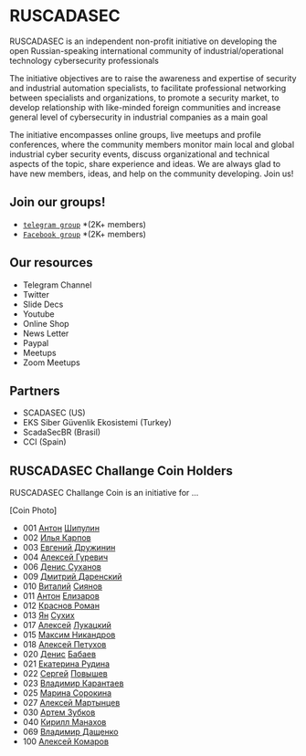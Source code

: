 

# RUSCADASEC
RUSCADASEC is an independent non-profit initiative on developing the open Russian-speaking international community of industrial/operational technology cybersecurity professionals

The initiative objectives are to raise the awareness and expertise of security and industrial automation specialists, to facilitate professional networking between specialists and organizations, to promote a security market, to develop relationship with like-minded foreign communities and increase general level of cybersecurity in industrial companies as a main goal

The initiative encompasses online groups, live meetups and profile conferences, where the community members monitor main local and global industrial cyber security events, discuss organizational and technical aspects of the topic, share experience and ideas. We are always glad to have new members, ideas, and help on the community developing. Join us!

## Join our groups!

* [`telegram group`](https://t.me/RUSCADASEC) *(2K+ members)
* [`Facebook group`](https://www.facebook.com/groups/RUSCADASEC.ORG) *(2K+ members)




## Our resources

* Telegram Channel
* Twitter
* Slide Decs
* Youtube 
* Online Shop
* News Letter
* Paypal 
* Meetups
* Zoom Meetups


## Partners

* SCADASEC (US)
* EKS Siber Güvenlik Ekosistemi (Turkey)
* ScadaSecBR (Brasil)
* CCI (Spain)

## RUSCADASEC Challange Coin Holders 
RUSCADASEC Challange Coin is an initiative for ...

[Coin Photo]

- 001 [Антон](https://t.me/Anton_Shipulin) [Шипулин](https://www.facebook.com/anton.shipulin.7)
- 002 [Илья Карпов](https://www.facebook.com/silentemptiness)
- 003 [Евгений Дружинин](https://www.facebook.com/evgeniy.druzhinin)
- 004 [Алексей Гуревич](https://www.facebook.com/alexey.gurevich.71)
- 006 [Денис Суханов](https://www.facebook.com/viewpnt)
- 009 [Дмитрий Даренский](https://www.facebook.com/dmitry.darensky)
- 010 [Виталий](https://t.me/Siyanov84) [Сиянов](https://www.facebook.com/profile.php?id=1366303731)
- 011 [Антон](https://t.me/Toha_Elizarov) [Елизаров](https://www.facebook.com/profile.php?id=100001365592965)
- 012 [Краснов Роман](https://www.facebook.com/roman.krasnov.90)
- 013 [Ян](https://t.me/YanS_Andreevich) [Сухих](https://www.facebook.com/yan.andreevich)
- 017 [Алексей](https://t.me/alukatsk) [Лукацкий](https://www.facebook.com/alexey.lukatsky)
- 015 [Максим Никандров](https://www.facebook.com/maxim.nikandrov)
- 018 [Алексей Петухов](https://www.facebook.com/petyhovav)
- 020 [Денис](https://t.me/mihruitka) [Бабаев](https://www.facebook.com/denis.babaev)
- 021 [Екатерина Рудина](https://www.facebook.com/ekaterina.rudina.3)
- 022 [Сергей](https://t.me/Greylam) [Повышев](https://www.facebook.com/profile.php?id=100004347582964)
- 023 [Владимир Карантаев](https://www.facebook.com/vladimir.karantaev)
- 025 [Марина Сорокина](https://www.facebook.com/Mar.Sorokina)
- 027 [Алексей Мартынцев](https://www.facebook.com/alex.martyntsev)
- 030 [Артем Зубков](https://www.facebook.com/artem.zubkov.37)
- 040 [Кирилл Манахов](https://www.facebook.com/kirill.manakhov)
- 069 [Владимир Дащенко](https://www.facebook.com/vovka.vovka)
- 100 [Алексей Комаров](https://zlonov.com)
